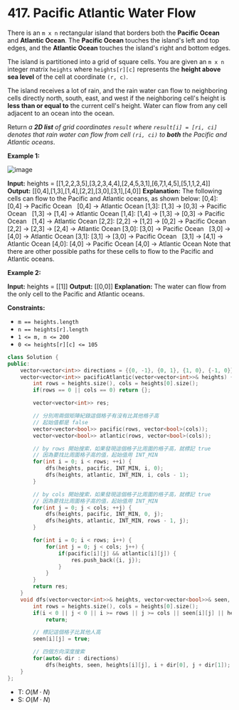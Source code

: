 # 417. Pacific Atlantic Water Flow

There is an `m x n` rectangular island that borders both the **Pacific Ocean** and **Atlantic Ocean**. The **Pacific Ocean** touches the island's left and top edges, and the **Atlantic Ocean** touches the island's right and bottom edges.

The island is partitioned into a grid of square cells. You are given an `m x n` integer matrix `heights` where `heights[r][c]` represents the **height above sea level** of the cell at coordinate `(r, c)`.

The island receives a lot of rain, and the rain water can flow to neighboring cells directly north, south, east, and west if the neighboring cell's height is **less than or equal to** the current cell's height. Water can flow from any cell adjacent to an ocean into the ocean.

Return _a **2D list** of grid coordinates _`result`_ where _`result[i] = [ri, ci]`_ denotes that rain water can flow from cell _`(ri, ci)`_ to **both** the Pacific and Atlantic oceans_.

**Example 1:**

![image](https://assets.leetcode.com/uploads/2021/06/08/waterflow-grid.jpg)

**Input:** heights = \[\[1,2,2,3,5\],\[3,2,3,4,4\],\[2,4,5,3,1\],\[6,7,1,4,5\],\[5,1,1,2,4\]\]
**Output:** \[\[0,4\],\[1,3\],\[1,4\],\[2,2\],\[3,0\],\[3,1\],\[4,0\]\]
**Explanation:** The following cells can flow to the Pacific and Atlantic oceans, as shown below:
\[0,4\]: \[0,4\] -> Pacific Ocean
       \[0,4\] -> Atlantic Ocean
\[1,3\]: \[1,3\] -> \[0,3\] -> Pacific Ocean
       \[1,3\] -> \[1,4\] -> Atlantic Ocean
\[1,4\]: \[1,4\] -> \[1,3\] -> \[0,3\] -> Pacific Ocean
       \[1,4\] -> Atlantic Ocean
\[2,2\]: \[2,2\] -> \[1,2\] -> \[0,2\] -> Pacific Ocean
       \[2,2\] -> \[2,3\] -> \[2,4\] -> Atlantic Ocean
\[3,0\]: \[3,0\] -> Pacific Ocean
       \[3,0\] -> \[4,0\] -> Atlantic Ocean
\[3,1\]: \[3,1\] -> \[3,0\] -> Pacific Ocean
       \[3,1\] -> \[4,1\] -> Atlantic Ocean
\[4,0\]: \[4,0\] -> Pacific Ocean
       \[4,0\] -> Atlantic Ocean
Note that there are other possible paths for these cells to flow to the Pacific and Atlantic oceans.

**Example 2:**

**Input:** heights = \[\[1\]\]
**Output:** \[\[0,0\]\]
**Explanation:** The water can flow from the only cell to the Pacific and Atlantic oceans.

**Constraints:**

- `m == heights.length`
- `n == heights[r].length`
- `1 <= m, n <= 200`
- `0 <= heights[r][c] <= 105`

```cpp
class Solution {
public:
    vector<vector<int>> directions = {{0, -1}, {0, 1}, {1, 0}, {-1, 0}};
    vector<vector<int>> pacificAtlantic(vector<vector<int>>& heights) {
        int rows = heights.size(), cols = heights[0].size();
        if(rows == 0 || cols == 0) return {};

        vector<vector<int>> res;

        // 分別用兩個矩陣紀錄這個格子有沒有比其他格子高
        // 起始值都是 false
        vector<vector<bool>> pacific(rows, vector<bool>(cols));
        vector<vector<bool>> atlantic(rows, vector<bool>(cols));

        // by rows 開始搜索，如果發現這個格子比周圍的格子高，就標記 true
        // 因為要找比周圍格子高的值，起始值用 INT_MIN
        for(int i = 0; i < rows; ++i) {
            dfs(heights, pacific, INT_MIN, i, 0);
            dfs(heights, atlantic, INT_MIN, i, cols - 1);
        }

        // by cols 開始搜索，如果發現這個格子比周圍的格子高，就標記 true
        // 因為要找比周圍格子高的值，起始值用 INT_MIN
        for(int j = 0; j < cols; ++j) {
            dfs(heights, pacific, INT_MIN, 0, j);
            dfs(heights, atlantic, INT_MIN, rows - 1, j);
        }

        for(int i = 0; i < rows; i++) {
            for(int j = 0; j < cols; j++) {
                if(pacific[i][j] && atlantic[i][j]) {
                    res.push_back({i, j});
                }
            }
        }
        return res;
    }
    void dfs(vector<vector<int>>& heights, vector<vector<bool>>& seen, int previous, int i, int j) {
        int rows = heights.size(), cols = heights[0].size();
        if(i < 0 || j < 0 || i >= rows || j >= cols || seen[i][j] || heights[i][j] < previous)
            return;

        // 標記這個格子比其他人高
        seen[i][j] = true;

        // 四個方向深度搜索
        for(auto& dir : directions)
            dfs(heights, seen, heights[i][j], i + dir[0], j + dir[1]);
    }
};
```

- T: $O(M \cdot N)$
- S: $O(M \cdot N)$

